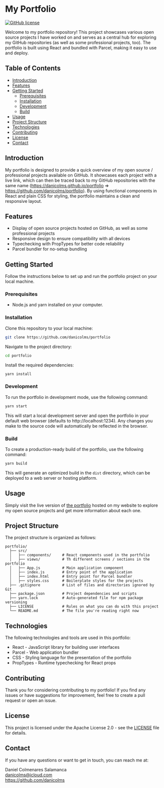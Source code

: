 # My Portfolio

[![GitHub license](https://img.shields.io/badge/license-Apache%202.0-blue.svg)](https://github.com/danicolms/portfolio/blob/main/LICENSE)

Welcome to my portfolio repository! This project showcases various open source projects I have worked on and serves as a central hub for exploring my GitHub repositories (as well as some professional projects, too). The portfolio is built using React and bundled with Parcel, making it easy to use and deploy.

## Table of Contents

- [Introduction](#introduction)
- [Features](#features)
- [Getting Started](#getting-started)
  - [Prerequisites](#prerequisites)
  - [Installation](#installation)
  - [Development](#development)
  - [Build](#build)
- [Usage](#usage)
- [Project Structure](#project-structure)
- [Technologies](#technologies)
- [Contributing](#contributing)
- [License](#license)
- [Contact](#contact)

## Introduction

My portfolio is designed to provide a quick overview of my open source / professional projects available on GitHub. It showcases each project with a live link, which can then be traced back to my GitHub repositories with the same name (https://danicolms.github.io/portfolio => https://github.com/danicolms/portfolio). By using functional components in React and plain CSS for styling, the portfolio maintains a clean and responsive layout.

## Features

- Display of open source projects hosted on GitHub, as well as some professional projects
- Responsive design to ensure compatibility with all devices
- Typechecking with PropTypes for better code reliability
- Parcel bundler for no-setup bundling

## Getting Started

Follow the instructions below to set up and run the portfolio project on your local machine.

### Prerequisites

- Node.js and yarn installed on your computer.

### Installation

Clone this repository to your local machine:

```bash
git clone https://github.com/danicolms/portfolio
```

Navigate to the project directory:

```bash
cd portfolio
```

Install the required dependencies:

```bash
yarn install
```

### Development

To run the portfolio in development mode, use the following command:

```bash
yarn start
```

This will start a local development server and open the portfolio in your default web browser (defaults to http://localhost:1234). Any changes you make to the source code will automatically be reflected in the browser.

### Build

To create a production-ready build of the portfolio, use the following command:

```bash
yarn build
```

This will generate an optimized build in the `dist` directory, which can be deployed to a web server or hosting platform.

## Usage

Simply visit the live version of [the portfolio](https://danicolms.github.io/portfolio/) hosted on my website to explore my open source projects and get more information about each one.

## Project Structure

The project structure is organized as follows:

```
portfolio/
  ├── src/
  │   ├── components/     # React components used in the portfolio
  │   ├── views/          # Th different screens / sections in the portfolio
  │   ├── App.js          # Main application component
  │   ├── index.js        # Entry point of the application
  │   ├── index.html      # Entry point for Parcel bundler
  │   ├── styles.css      # Boilerplate styles for the projects
  ├── .gitignore          # List of files and directories ignored by Git
  ├── package.json        # Project dependencies and scripts
  ├── yarn.lock           # Auto-generated file for npm package versioning
  ├── LICENSE             # Rules on what you can do with this project
  └── README.md           # The file you're reading right now
```

## Technologies

The following technologies and tools are used in this portfolio:

- React - JavaScript library for building user interfaces
- Parcel - Web application bundler
- CSS - Styling language for the presentation of the portfolio
- PropTypes - Runtime typechecking for React props

## Contributing

Thank you for considering contributing to my portfolio! If you find any issues or have suggestions for improvement, feel free to create a pull request or open an issue.

## License

This project is licensed under the Apache License 2.0 - see the [LICENSE](LICENSE) file for details.

## Contact

If you have any questions or want to get in touch, you can reach me at:

Daniel Colmenares Salamanca\
danicolms@icloud.com\
https://github.com/danicolms
